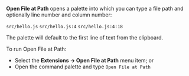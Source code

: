 **Open File at Path** opens a palette into which you can type a file path and optionally line number and column number:

`src/hello.js`
`src/hello.js:4`
`src/hello.js:4:18`

The palette will default to the first line of text from the clipboard.

To run Open File at Path:

- Select the **Extensions → Open File at Path** menu item; or
- Open the command palette and type `Open File at Path`
